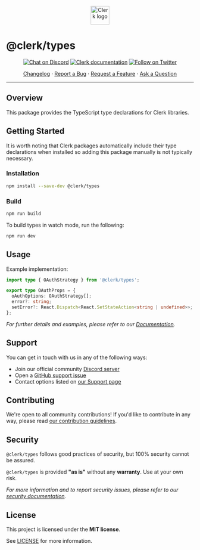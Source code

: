 <p align="center">
  <a href="https://clerk.dev?utm_source=github&utm_medium=clerk_types" target="_blank" rel="noopener noreferrer">
    <img src="https://images.clerk.dev/static/clerk.svg" alt="Clerk logo" height="50">
  </a>
  <br />
</p>

# @clerk/types

<div align="center">

[![Chat on Discord](https://img.shields.io/discord/856971667393609759.svg?logo=discord)](https://discord.com/invite/b5rXHjAg7A)
[![Clerk documentation](https://img.shields.io/badge/documentation-clerk-green.svg)](https://docs.clerk.dev?utm_source=github&utm_medium=clerk_types)
[![Follow on Twitter](https://img.shields.io/twitter/follow/ClerkDev?style=social)](https://twitter.com/intent/follow?screen_name=ClerkDev)

[Changelog](CHANGELOG.md)
·
[Report a Bug](https://github.com/clerkinc/javascript/issues/new?assignees=&labels=bug&template=bug_report.md&title=Bug%3A+)
·
[Request a Feature](https://github.com/clerkinc/javascript/issues/new?assignees=&labels=enhancement&template=feature_request.md&title=Feature%3A+)
·
[Ask a Question](https://github.com/clerkinc/javascript/issues/new?assignees=&labels=question&template=ask_a_question.md&title=Support%3A+)

</div>

---

## Overview

This package provides the TypeScript type declarations for Clerk libraries.

## Getting Started

It is worth noting that Clerk packages automatically include their type declarations when installed so adding this package manually is not typically necessary.

### Installation

```sh
npm install --save-dev @clerk/types
```

### Build

```sh
npm run build
```

To build types in watch mode, run the following:

```sh
npm run dev
```

## Usage

Example implementation:

```ts
import type { OAuthStrategy } from '@clerk/types';

export type OAuthProps = {
  oAuthOptions: OAuthStrategy[];
  error?: string;
  setError?: React.Dispatch<React.SetStateAction<string | undefined>>;
};
```

_For further details and examples, please refer to our [Documentation](https://docs.clerk.dev?utm_source=github&utm_medium=clerk_types)._

## Support

You can get in touch with us in any of the following ways:

- Join our official community [Discord server](https://discord.com/invite/b5rXHjAg7A)
- Open a [GitHub support issue](https://github.com/clerkinc/javascript/issues/new?assignees=&labels=question&template=ask_a_question.md&title=Support%3A+)
- Contact options listed on [our Support page](https://clerk.dev/support?utm_source=github&utm_medium=clerk_types)

## Contributing

We're open to all community contributions! If you'd like to contribute in any way, please read [our contribution guidelines](docs/CONTRIBUTING.md).

## Security

`@clerk/types` follows good practices of security, but 100% security cannot be assured.

`@clerk/types` is provided **"as is"** without any **warranty**. Use at your own risk.

_For more information and to report security issues, please refer to our [security documentation](docs/SECURITY.md)._

## License

This project is licensed under the **MIT license**.

See [LICENSE](LICENSE) for more information.
